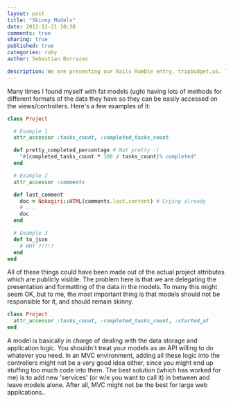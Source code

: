 ```yaml
---
layout: post
title: "Skinny Models"
date: 2012-12-21 10:38
comments: true
sharing: true
published: true
categories: ruby
author: Sebastian Borrazas

description: We are presenting our Rails Rumble entry, tripbudget.us. The app allows people to create trips, pick destinations and estimate their expenses in a clean an organized way, centralizing all the alternatives that came up as well as the discussions about them.
---
```


Many times I found myself with fat models (ugh) having lots of methods for different formats of the data they have so they can be easily accessed on the views/controllers.
Here's a few examples of it:

``` ruby
class Project

  # Example 1
  attr_accessor :tasks_count, :completed_tasks_count

  def pretty_completed_percentage # Not pretty :(
    "#{completed_tasks_count * 100 / tasks_count}% completed"
  end

  # Example 2
  attr_accessor :comments

  def last_comment
    doc = Nokogiri::HTML(comments.last.content) # Crying already
    # ...
    doc
  end

  # Example 3
  def to_json
    # WHY ?!?!?
  end
end
```

<!-- more -->

All of these things could have been made out of the actual project attributes which are publicly visible.
The problem here is that we are delegating the presentation and formatting of the data in the models.
To many this might seem OK, but to me, the most important thing is that models should not be responsible for it, and should remain skinny.

``` ruby
class Project
  attr_accessor :tasks_count, :completed_tasks_count, :started_at
end
```

A model is basically in charge of dealing with the data storage and application logic. You shouldn't treat your models as an API willing to do whatever you need.
In an MVC environment, adding all these logic into the controllers might not be a very good idea either, since you might end up stuffing too much code into them.
The best solution (which has worked for me) is to add new 'services' (or w/e you want to call it) in between and leave models alone. After all, MVC might not be the best for large web applications..
